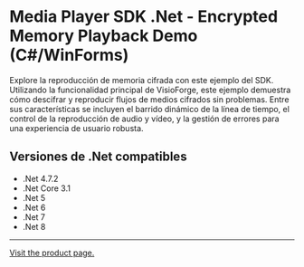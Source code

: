 ﻿# Media Player SDK .Net - Encrypted Memory Playback Demo (C#/WinForms)

Explore la reproducción de memoria cifrada con este ejemplo del SDK. Utilizando la funcionalidad principal de VisioForge, este ejemplo demuestra cómo descifrar y reproducir flujos de medios cifrados sin problemas. Entre sus características se incluyen el barrido dinámico de la línea de tiempo, el control de la reproducción de audio y vídeo, y la gestión de errores para una experiencia de usuario robusta.

## Versiones de .Net compatibles

* .Net 4.7.2
* .Net Core 3.1
* .Net 5
* .Net 6
* .Net 7
* .Net 8

---

[Visit the product page.](https://www.visioforge.com/media-player-sdk-net)
